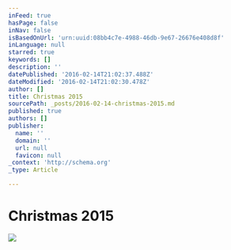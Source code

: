 ```yaml
---
inFeed: true
hasPage: false
inNav: false
isBasedOnUrl: 'urn:uuid:08bb4c7e-4988-46db-9e67-26676e408d8f'
inLanguage: null
starred: true
keywords: []
description: ''
datePublished: '2016-02-14T21:02:37.488Z'
dateModified: '2016-02-14T21:02:30.478Z'
author: []
title: Christmas 2015
sourcePath: _posts/2016-02-14-christmas-2015.md
published: true
authors: []
publisher:
  name: ''
  domain: ''
  url: null
  favicon: null
_context: 'http://schema.org'
_type: Article

---
```

# Christmas 2015
![](https://s3-us-west-2.amazonaws.com/the-grid-img/p/61cf700b23ecd38e59c486755cdd0cfab69a9006.png)